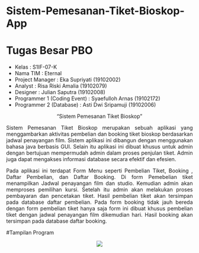 # Sistem-Pemesanan-Tiket-Bioskop-App
# Tugas Besar PBO

* Kelas 		                    : S1IF-07-K
* Nama TIM		                  : Eternal
* Project Manager	            : Eka Supriyati 	    (19102002)
* Analyst			                  : Risa Riski Amalia	 (19102079)
* Designer	                  	: Julian Saputra	    (19102008)
* Programmer 1 (Coding Event)	: Syaefulloh Arnas  	(19102172)
* Programmer 2 (Database)     : Asti Dwi Sripamuji	(19102006)
 
 <p align="center">“Sistem Pemesanan Tiket Bioskop”</p>
 
<p align="justify">Sistem Pemesanan Tiket Bioskop  merupakan sebuah aplikasi yang menggambarkan aktivitas pembelian dan booking tiket bioskop berdasarkan jadwal penayangan film. Sistem aplikasi ini dibangun dengan menggunakan bahasa java berbasis GUI. Selain itu aplikasi ini dibuat khusus untuk admin dengan bertujuan mempermudah admin dalam proses penjulan tiket. Admin juga dapat mengakses informasi database secara efektif dan efesien.</p>
    <p align="justify"> Pada aplikasi ini terdapat Form Menu seperti Pembelian Tiket, Booking , Daftar Pembelian, dan Daftar Booking. Di form Pemebelian tiket menampilkan Jadwal penayangan film dan studio. Kemudian admin akan memproses pemilihan kursi. Setelah itu admin akan melakukan proses pembayaran dan pencetakan tiket. Hasil pembelian tiket akan tersimpan pada database daftar pembelian. Pada form booking tidak jauh bereda dengan form pembelian tiket hanya saja form ini dibuat khusus pembelian tiket dengan jadwal penayangan film dikemudian hari. Hasil booking akan tersimpan pada database daftar booking.
 
 #Tampilan Program
<p align="center">
  <img src=https://github.com/Ekasupriyati26/Sistem-Pemesanan-Tiket-Bioskop-App/blob/main/Tampilan%20Program/Tampilan%20form%20Pilih%20Kursi%20Pembelian.jpg/)
 </p>



